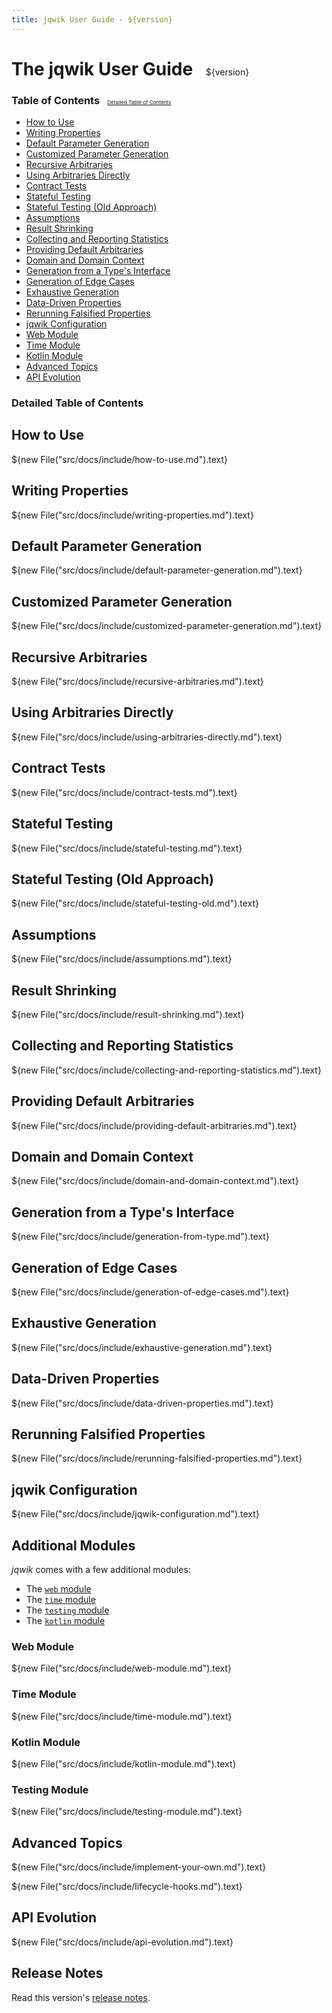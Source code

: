 ```yaml
---
title: jqwik User Guide - ${version}
---
```

<h1>The jqwik User Guide
<span style="padding-left:1em;font-size:50%;font-weight:lighter">${version}</span>
</h1>

<h3>Table of Contents
<span style="padding-left:1em;font-size:50%;font-weight:lighter">
    <a href="#detailed-table-of-contents">Detailed Table of Contents</a>
</span>
</h3>

- [How to Use](#how-to-use)
- [Writing Properties](#writing-properties)
- [Default Parameter Generation](#default-parameter-generation)
- [Customized Parameter Generation](#customized-parameter-generation)
- [Recursive Arbitraries](#recursive-arbitraries)
- [Using Arbitraries Directly](#using-arbitraries-directly)
- [Contract Tests](#contract-tests)
- [Stateful Testing](#stateful-testing)
- [Stateful Testing (Old Approach)](#stateful-testing-old)
- [Assumptions](#assumptions)
- [Result Shrinking](#result-shrinking)
- [Collecting and Reporting Statistics](#collecting-and-reporting-statistics)
- [Providing Default Arbitraries](#providing-default-arbitraries)
- [Domain and Domain Context](#domain-and-domain-context)
- [Generation from a Type's Interface](#generation-from-a-types-interface)
- [Generation of Edge Cases](#generation-of-edge-cases)
- [Exhaustive Generation](#exhaustive-generation)
- [Data-Driven Properties](#data-driven-properties)
- [Rerunning Falsified Properties](#rerunning-falsified-properties)
- [jqwik Configuration](#jqwik-configuration)
- [Web Module](#web-module)
- [Time Module](#time-module)
- [Kotlin Module](#kotlin-module)
- [Advanced Topics](#advanced-topics)
- [API Evolution](#api-evolution)


<!-- use `doctoc --maxlevel 4 user-guide.md` to recreate the TOC -->
<!-- START doctoc generated TOC please keep comment here to allow auto update -->
<!-- DON'T EDIT THIS SECTION, INSTEAD RE-RUN doctoc TO UPDATE -->
### Detailed Table of Contents  


<!-- END doctoc generated TOC please keep comment here to allow auto update -->


## How to Use

${new File("src/docs/include/how-to-use.md").text}


## Writing Properties

${new File("src/docs/include/writing-properties.md").text}


## Default Parameter Generation

${new File("src/docs/include/default-parameter-generation.md").text}


## Customized Parameter Generation

${new File("src/docs/include/customized-parameter-generation.md").text}


## Recursive Arbitraries

${new File("src/docs/include/recursive-arbitraries.md").text}


## Using Arbitraries Directly

${new File("src/docs/include/using-arbitraries-directly.md").text}


## Contract Tests

${new File("src/docs/include/contract-tests.md").text}


## Stateful Testing

${new File("src/docs/include/stateful-testing.md").text}


## Stateful Testing (Old Approach)

${new File("src/docs/include/stateful-testing-old.md").text}


## Assumptions

${new File("src/docs/include/assumptions.md").text}


## Result Shrinking

${new File("src/docs/include/result-shrinking.md").text}


## Collecting and Reporting Statistics

${new File("src/docs/include/collecting-and-reporting-statistics.md").text}


## Providing Default Arbitraries

${new File("src/docs/include/providing-default-arbitraries.md").text}

 
## Domain and Domain Context

${new File("src/docs/include/domain-and-domain-context.md").text}


## Generation from a Type's Interface

${new File("src/docs/include/generation-from-type.md").text}


## Generation of Edge Cases

${new File("src/docs/include/generation-of-edge-cases.md").text}


## Exhaustive Generation

${new File("src/docs/include/exhaustive-generation.md").text}


## Data-Driven Properties

${new File("src/docs/include/data-driven-properties.md").text}


## Rerunning Falsified Properties

${new File("src/docs/include/rerunning-falsified-properties.md").text}


## jqwik Configuration

${new File("src/docs/include/jqwik-configuration.md").text}


## Additional Modules

_jqwik_ comes with a few additional modules:

- The [`web` module](#web-module)
- The [`time` module](#time-module)
- The [`testing` module](#testing-module)
- The [`kotlin` module](#kotlin-module)

### Web Module

${new File("src/docs/include/web-module.md").text}

### Time Module

${new File("src/docs/include/time-module.md").text}

### Kotlin Module

${new File("src/docs/include/kotlin-module.md").text}

### Testing Module

${new File("src/docs/include/testing-module.md").text}


## Advanced Topics

${new File("src/docs/include/implement-your-own.md").text}

${new File("src/docs/include/lifecycle-hooks.md").text}

## API Evolution

${new File("src/docs/include/api-evolution.md").text}


## Release Notes

Read this version's [release notes](/release-notes.html#${releaseNotesVersion}).
